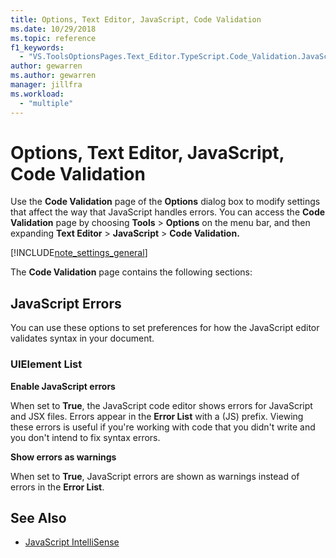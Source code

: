 ```yaml
---
title: Options, Text Editor, JavaScript, Code Validation
ms.date: 10/29/2018
ms.topic: reference
f1_keywords:
  - "VS.ToolsOptionsPages.Text_Editor.TypeScript.Code_Validation.JavaScript_Errors"
author: gewarren
ms.author: gewarren
manager: jillfra
ms.workload:
  - "multiple"
---
```

# Options, Text Editor, JavaScript, Code Validation
Use the **Code Validation** page of the **Options** dialog box to modify settings that affect the way that JavaScript handles errors. You can access the **Code Validation** page by choosing **Tools** > **Options** on the  menu bar, and then expanding **Text Editor** > **JavaScript** > **Code Validation.**

[!INCLUDE[note_settings_general](../../data-tools/includes/note_settings_general_md.md)]

The **Code Validation** page contains the following sections:

## JavaScript Errors
 You can use these options to set preferences for how the JavaScript editor validates syntax in your document.

### UIElement List
 **Enable JavaScript errors**

 When set to **True**, the JavaScript code editor shows errors for JavaScript and JSX files. Errors appear in the **Error List** with a (JS) prefix. Viewing these errors is useful if you're working with code that you didn't write and you don't intend to fix syntax errors.

 **Show errors as warnings**

 When set to **True**, JavaScript errors are shown as warnings instead of errors in the **Error List**.

## See Also

- [JavaScript IntelliSense](../../ide/javascript-intellisense.md)